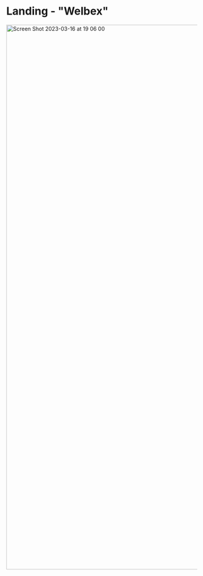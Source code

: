 # Landing - "Welbex"
<img width="1436" alt="Screen Shot 2023-03-16 at 19 06 00" src="https://user-images.githubusercontent.com/99406219/225626127-da281229-0b70-4655-bf40-2333fef7b692.png">
